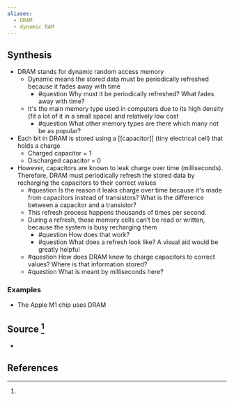 ```yaml
---
aliases:
  - DRAM
  - dynamic RAM
---
```

## Synthesis
- DRAM stands for dynamic random access memory
	- Dynamic means the stored data must be periodically refreshed because it fades away with time
		- #question Why must it be periodically refreshed? What fades away with time?
	- It's the main memory type used in computers due to its high density (fit a lot of it in a small space) and relatively low cost
		- #question What other memory types are there which many not be as popular? 
- Each bit in DRAM is stored using a [[capacitor]] (tiny electrical cell) that holds a charge
	- Charged capacitor = 1
	- Discharged capacitor = 0
- However, capacitors are known to leak charge over time (milliseconds). Therefore, DRAM must periodically refresh the stored data by recharging the capacitors to their correct values
	- #question Is the reason it leaks charge over time because it's made from capacitors instead of transistors? What is the difference between a capacitor and a transistor?
	- This refresh process happens thousands of times per second.
	- During a refresh, those memory cells can’t be read or written, because the system is busy recharging them
		- #question How does that work? 
		- #question What does a refresh look like? A visual aid would be greatly helpful
	- #question How does DRAM know to charge capacitors to correct values? Where is that information stored? 
	- #question What is meant by milliseconds here?

### Examples
- The Apple M1 chip uses DRAM 
## Source [^1]
- 
## References

[^1]: